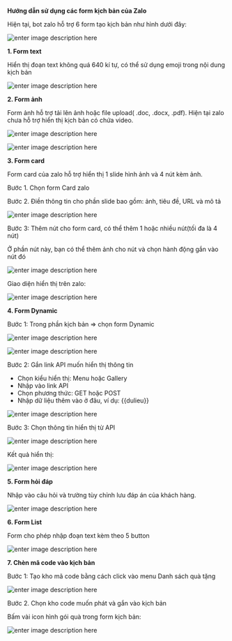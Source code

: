 **Hướng dẫn sử dụng các form kịch bản của Zalo**

Hiện tại, bot zalo hỗ trợ 6 form tạo kịch bản như hình dưới đây:

![enter image description here](https://static8.muarecdn.com/original/muare/images/2020/10/20/5762529_screenshot-19.jpg)

**1. Form text**

Hiển thị đoạn text không quá 640 kí tự, có thể sử dụng emoji trong nội dung kịch bản

![enter image description here](https://static8.muarecdn.com/original/muare/images/2020/10/20/5762536_screenshot-20.jpg)

**2. Form ảnh**

Form ảnh hỗ trợ tải lên ảnh hoặc file upload( .doc, .docx, .pdf). Hiện tại zalo chưa hỗ trợ hiển thị kịch bản có chứa video.

![enter image description here](https://static8.muarecdn.com/original/muare/images/2020/10/20/5762545_screenshot-21.jpg)

![enter image description here](https://static8.muarecdn.com/original/muare/images/2020/10/20/5762546_screenshot-22.jpg)

**3. Form card**

Form card của zalo hỗ trợ hiển thị 1 slide hình ảnh và 4 nút kèm ảnh. 

Bước 1. Chọn form Card zalo 

Bước 2. Điền thông tin cho phần slide bao gồm: ảnh, tiêu đề, URL và mô tả

![enter image description here](https://static8.muarecdn.com/original/muare/images/2020/10/20/5762563_screenshot-23.jpg)

Bước 3: Thêm nút cho form card, có thể thêm 1 hoặc nhiều nút(tối đa là 4 nút)

Ở phần nút này, bạn có thể thêm ảnh cho nút và chọn hành động gắn vào nút đó

![enter image description here](https://static8.muarecdn.com/original/muare/images/2020/10/20/5762575_screenshot-24.jpg)

Giao diện hiển thị trên zalo:

![enter image description here](https://static8.muarecdn.com/zoom,80/360_360/muare/images/2020/10/20/5762593_photo-2020-10-20-15-24-18.jpg)

**4. Form Dynamic**

Bước 1: Trong phần kịch bản => chọn form Dynamic

![enter image description here](https://static8.muarecdn.com/original/muare/images/2020/10/20/5762598_screenshot-25.jpg)

![enter image description here](https://static8.muarecdn.com/original/muare/images/2020/10/20/5762600_screenshot-26.jpg)

Bước 2: Gắn link API muốn hiển thị thông tin 

- Chọn kiểu hiển thị: Menu hoặc Gallery
- Nhập vào link API
- Chọn phương thức: GET hoặc POST
- Nhập dữ liệu thêm vào ở đâu, ví dụ: {{dulieu}}

![enter image description here](https://static8.muarecdn.com/original/muare/images/2020/10/20/5762602_screenshot-27.jpg)

Bước 3: Chọn thông tin hiển thị từ API

![enter image description here](https://static8.muarecdn.com/original/muare/images/2020/10/20/5762608_screenshot-28.jpg)

Kết quả hiển thị:

![enter image description here](https://static8.muarecdn.com/zoriginal/muare/images/2020/10/20/5762636_photo-2020-10-20-15-49-53.jpg)

**5. Form hỏi đáp**

Nhập vào câu hỏi và trường tùy chỉnh lưu đáp án của khách hàng.

![enter image description here](https://static8.muarecdn.com/original/muare/images/2020/10/20/5762695_screenshot-29.jpg)

**6. Form List**

Form cho phép nhập đoạn text kèm theo 5 button

![enter image description here](https://static8.muarecdn.com/original/muare/images/2020/10/20/5762704_screenshot-30.jpg)

**7. Chèn mã code vào kịch bản**

Bước 1: Tạo kho mã code bằng cách click vào menu Danh sách quà tặng

![enter image description here](https://static8.muarecdn.com/original/muare/images/2020/10/20/5762725_screenshot-31.jpg)

Bước 2. Chọn kho code muốn phát và gắn vào kịch bản

Bấm vài icon hình gói quà trong form kịch bản:

![enter image description here](https://static8.muarecdn.com/original/muare/images/2020/10/20/5762727_screenshot-32.jpg)











